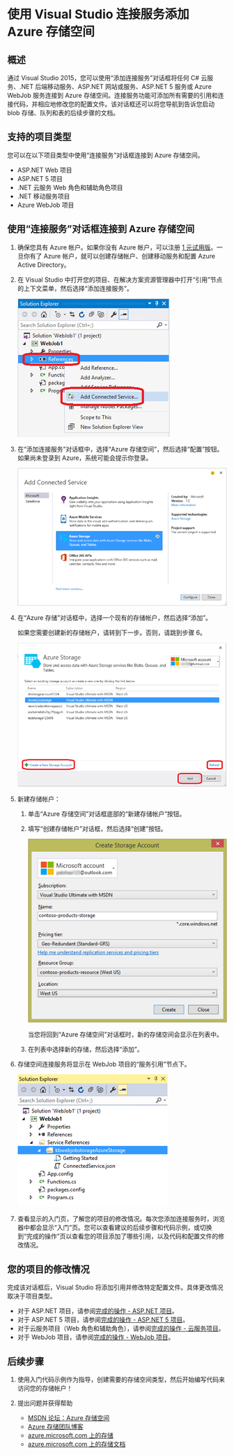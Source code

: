 <properties
    pageTitle="在 Visual Studio 中使用连接服务添加 Azure 存储空间 | Azure"
    description="使用 Visual Studio 的“添加连接服务”对话框将 Azure 存储空间添加到您的应用"
    services="visual-studio-online"
    documentationcenter="na"
    author="TomArcher"
    manager="douge"
    editor="" />
<tags
    ms.assetid="521ec044-ad4b-4828-8864-01decde2e758"
    ms.service="storage"
    ms.devlang="na"
    ms.topic="article"
    ms.tgt_pltfrm="na"
    ms.workload="na"
    ms.date="11/11/2016"
    wacn.date="03/30/2017"
    ms.author="tarcher" />  


# 使用 Visual Studio 连接服务添加 Azure 存储空间
## 概述
通过 Visual Studio 2015，您可以使用“添加连接服务”对话框将任何 C# 云服务、.NET 后端移动服务、ASP.NET 网站或服务、ASP.NET 5 服务或 Azure WebJob 服务连接到 Azure 存储空间。连接服务功能可添加所有需要的引用和连接代码，并相应地修改您的配置文件。该对话框还可以将您导航到告诉您启动 blob 存储、队列和表的后续步骤的文档。

## 支持的项目类型
您可以在以下项目类型中使用“连接服务”对话框连接到 Azure 存储空间。

- ASP.NET Web 项目
- ASP.NET 5 项目
- .NET 云服务 Web 角色和辅助角色项目
- .NET 移动服务项目
- Azure WebJob 项目

## 使用“连接服务”对话框连接到 Azure 存储空间

1. 确保您具有 Azure 帐户。如果你没有 Azure 帐户，可以注册 [1 元试用版](/pricing/1rmb-trial/)。一旦你有了 Azure 帐户，就可以创建存储帐户、创建移动服务和配置 Azure Active Directory。

2. 在 Visual Studio 中打开您的项目、在解决方案资源管理器中打开“引用”节点的上下文菜单，然后选择“添加连接服务”。

    ![添加连接服务](./media/vs-azure-tools-connected-services-storage/IC796702.png)
3. 在“添加连接服务”对话框中，选择“Azure 存储空间”，然后选择“配置”按钮。如果尚未登录到 Azure，系统可能会提示你登录。
   
    ![“添加连接服务”对话框 - 存储](./media/vs-azure-tools-connected-services-storage/IC796703.png)  

4. 在“Azure 存储”对话框中，选择一个现有的存储帐户，然后选择“添加”。
   
    如果您需要创建新的存储帐户，请转到下一步。否则，请跳到步骤 6。
   
    ![”Azure 存储空间“对话框](./media/vs-azure-tools-connected-services-storage/IC796704.png)
5. 新建存储帐户：
   
   1. 单击“Azure 存储空间”对话框底部的“新建存储帐户”按钮。
   2. 填写“创建存储帐户”对话框，然后选择“创建”按钮。
      
		![”Azure 存储空间“对话框](./media/vs-azure-tools-connected-services-storage/create-storage-account.png)
      
		当您将回到“Azure 存储空间”对话框时，新的存储空间会显示在列表中。
   3. 在列表中选择新的存储，然后选择“添加”。
6. 存储空间连接服务将显示在 WebJob 项目的“服务引用”节点下。
   
    ![Web 作业项目中的 Azure 存储空间](./media/vs-azure-tools-connected-services-storage/IC796705.png)
7. 查看显示的入门页，了解您的项目的修改情况。每次您添加连接服务时，浏览器中都会显示“入门”页。您可以查看建议的后续步骤和代码示例，或切换到“完成的操作”页以查看您的项目添加了哪些引用，以及代码和配置文件的修改情况。

## 您的项目的修改情况
完成该对话框后，Visual Studio 将添加引用并修改特定配置文件。具体更改情况取决于项目类型。

- 对于 ASP.NET 项目，请参阅[完成的操作 - ASP.NET 项目](http://go.microsoft.com/fwlink/p/?LinkId=513126)。
- 对于 ASP.NET 5 项目，请参阅[完成的操作 - ASP.NET 5 项目](http://go.microsoft.com/fwlink/p/?LinkId=513124)。
- 对于云服务项目（Web 角色和辅助角色），请参阅[完成的操作 - 云服务项目](http://go.microsoft.com/fwlink/p/?LinkId=516965)。
- 对于 WebJob 项目，请参阅[完成的操作 - WebJob 项目](/documentation/articles/vs-storage-webjobs-what-happened/)。

## 后续步骤
1. 使用入门代码示例作为指导，创建需要的存储空间类型，然后开始编写代码来访问您的存储帐户！
2. 提出问题并获得帮助
   
   - [MSDN 论坛：Azure 存储空间](https://social.msdn.microsoft.com/Forums/zh-cn/home?forum=windowsazuredata)
   - [Azure 存储团队博客](http://blogs.msdn.com/b/windowsazurestorage/)
   - [azure.microsoft.com 上的存储](/home/features/storage/)
   - [azure.microsoft.com 上的存储文档](/documentation/services/storage/)

<!---HONumber=Mooncake_0320_2017-->

